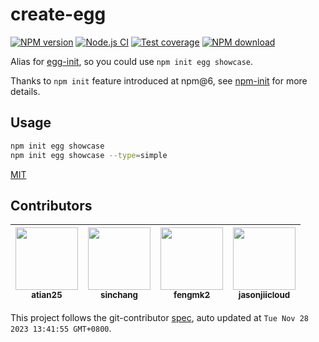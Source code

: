 # create-egg

[![NPM version][npm-image]][npm-url]
[![Node.js CI](https://github.com/eggjs/create-egg/actions/workflows/nodejs.yml/badge.svg)](https://github.com/eggjs/create-egg/actions/workflows/nodejs.yml)
[![Test coverage][codecov-image]][codecov-url]
[![NPM download][download-image]][download-url]

[npm-image]: https://img.shields.io/npm/v/create-egg.svg?style=flat-square
[npm-url]: https://npmjs.org/package/create-egg
[codecov-image]: https://codecov.io/gh/eggjs/create-egg/branch/master/graph/badge.svg
[codecov-url]: https://codecov.io/gh/eggjs/create-egg
[download-image]: https://img.shields.io/npm/dm/create-egg.svg?style=flat-square
[download-url]: https://npmjs.org/package/create-egg

Alias for [egg-init](https://github.com/eggjs/egg-init), so you could use `npm init egg showcase`.

Thanks to `npm init` feature introduced at npm@6, see [npm-init](https://docs.npmjs.com/cli/init) for more details.

## Usage

```bash
npm init egg showcase
npm init egg showcase --type=simple
```

[MIT](LICENSE)

<!-- GITCONTRIBUTOR_START -->

## Contributors

|[<img src="https://avatars.githubusercontent.com/u/227713?v=4" width="100px;"/><br/><sub><b>atian25</b></sub>](https://github.com/atian25)<br/>|[<img src="https://avatars.githubusercontent.com/u/3297859?v=4" width="100px;"/><br/><sub><b>sinchang</b></sub>](https://github.com/sinchang)<br/>|[<img src="https://avatars.githubusercontent.com/u/156269?v=4" width="100px;"/><br/><sub><b>fengmk2</b></sub>](https://github.com/fengmk2)<br/>|[<img src="https://avatars.githubusercontent.com/u/106730421?v=4" width="100px;"/><br/><sub><b>jasonjiicloud</b></sub>](https://github.com/jasonjiicloud)<br/>|
| :---: | :---: | :---: | :---: |


This project follows the git-contributor [spec](https://github.com/xudafeng/git-contributor), auto updated at `Tue Nov 28 2023 13:41:55 GMT+0800`.

<!-- GITCONTRIBUTOR_END -->

